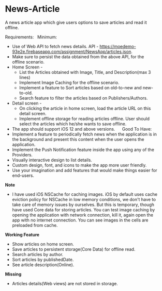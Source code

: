 # News-Article
A news article app which give users options to save articles and read it offline.

Requirements:
  Minimum:
* Use of Web API to fetch news details. API - https://moedemo-93e2e.firebaseapp.com/assignment/NewsApp/articles.json.
* Make sure to persist the data obtained from the above API, for the offline scenario.
* Home Screen -
    * List the Articles obtained with Image, Title, and Description(max 3 lines)
    * Implement Image Caching for the offline scenario.
    * Implement a feature to Sort articles based on old-to-new and new-to-old.
    * Search feature to filter the articles based on Publishers/Authors.
* Detail screen -
    * On clicking the article in home screen, load the article URL on this detail screen.
    * Implement offline storage for reading articles offline. User should select the articles which he/she wants to save offline.
* The app should support iOS 12 and above versions.  
  
  Good To Have:
* Implement a feature to periodically fetch news when the application is in the background and present this content when the user opens the application.
* Implement the Push Notification feature inside the app using any of the Providers.
* Visually interactive design to list details.
* Custom design, font, and icons to make the app more user friendly.
* Use your imagination and add features that would make things easier for end-users.



**Note**
* I have used iOS NSCache for caching images. iOS by default uses cache eviction policy for NSCache in low memory conditions, we don't have to take care of memory issues by ourselves. But this is temporary, though have used Core data for storing articles. You can test image caching by opening the application with network connection, kill it, again open the app with no internet connection. You can see images in the cells are preloaded from cache.

**Working Feature**
* Show articles on home screen.
* Save articles to persistent storage(Core Data) for offline read.
* Search articles by author.
* Sort articles by publishedDate.
* See article description(Online).

**Missing**
* Articles details(Web views) are not stored in storage.

